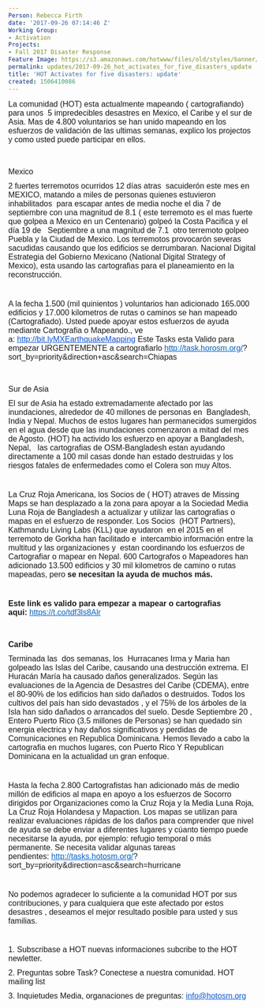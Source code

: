 ```yaml
---
Person: Rebecca Firth
date: '2017-09-26 07:14:46 Z'
Working Group:
- Activation
Projects:
- Fall 2017 Disaster Response
Feature Image: https://s3.amazonaws.com/hotwww/files/old/styles/banner/public/Screen+Shot+2017-09-29+at+12.27.20.png
permalink: updates/2017-09-26_hot_activates_for_five_disasters_update
title: 'HOT Activates for five disasters: update'
created: 1506410086
---
```

<div id="m_9069990686753571989yui_3_16_0_ym19_1_1506470735253_9225" style="font-family: 'Helvetica Neue', Helvetica, Arial, 'Lucida Grande', sans-serif; font-size: 13px; font-style: normal; font-variant-ligatures: normal; font-variant-caps: normal; font-weight: normal; margin-bottom: 11px;"><span id="m_9069990686753571989yui_3_16_0_ym19_1_1506470735253_9226" style="font-family: Arial, sans-serif;"><font id="m_9069990686753571989yui_3_16_0_ym19_1_1506470735253_9227" size="3">La comunidad (HOT) esta actualmente mapeando ( cartografiando) para unos&nbsp;<span id="m_9069990686753571989yui_3_16_0_ym19_1_1506470735253_9228">&nbsp;</span>5 impredecibles d</font></span><span id="m_9069990686753571989yui_3_16_0_ym19_1_1506470735253_9230" style="font-family: Arial, sans-serif;"><font id="m_9069990686753571989yui_3_16_0_ym19_1_1506470735253_9231" size="3">esastres en Mexico, el Caribe y el sur de Asia.&nbsp;</font></span><span id="m_9069990686753571989yui_3_16_0_ym19_1_1506470735253_9233" style="font-family: Arial, sans-serif;"><font id="m_9069990686753571989yui_3_16_0_ym19_1_1506470735253_9234" size="3">Mas de 4.800 voluntarios se han unido mapeando en los esfuerzos de validación de las ultimas semanas, explico los projectos y como usted puede participar en ellos.</font></span></div><div id="m_9069990686753571989yui_3_16_0_ym19_1_1506470735253_9235" style="font-family: 'Helvetica Neue', Helvetica, Arial, 'Lucida Grande', sans-serif; font-size: 13px; font-style: normal; font-variant-ligatures: normal; font-variant-caps: normal; font-weight: normal; margin-bottom: 11px;"><span id="m_9069990686753571989yui_3_16_0_ym19_1_1506470735253_9236" style="font-family: Arial, sans-serif;"><font id="m_9069990686753571989yui_3_16_0_ym19_1_1506470735253_9237" size="3">&nbsp;</font></span></div><h4 id="m_9069990686753571989yui_3_16_0_ym19_1_1506470735253_9238" style="font-family: 'Helvetica Neue', Helvetica, Arial, 'Lucida Grande', sans-serif; font-size: 13px; font-style: normal; font-variant-ligatures: normal; font-variant-caps: normal; font-weight: normal; margin-bottom: 11px;"><span style="font-size: medium; font-family: Arial, sans-serif;">Mexico</span></h4><div style="font-family: 'Helvetica Neue', Helvetica, Arial, 'Lucida Grande', sans-serif; font-size: 13px; font-style: normal; font-variant-ligatures: normal; font-variant-caps: normal; font-weight: normal; margin-bottom: 11px;"><span style="font-size: medium; font-family: Arial, sans-serif;">2 fuertes terremotos ocurridos 12 días atras</span><span style="font-size: medium; font-family: Arial, sans-serif;">&nbsp;</span><span id="m_9069990686753571989yui_3_16_0_ym19_1_1506470735253_9244" style="font-size: medium; font-family: Arial, sans-serif;">&nbsp;</span><span style="font-size: medium; font-family: Arial, sans-serif;">sacuiderón este mes en MEXICO, matando a miles de personas quienes estuvieron inhabilitados</span><span style="font-size: medium; font-family: Arial, sans-serif;">&nbsp;</span><span id="m_9069990686753571989yui_3_16_0_ym19_1_1506470735253_9245" style="font-size: medium; font-family: Arial, sans-serif;">&nbsp;</span><span style="font-size: medium; font-family: Arial, sans-serif;">para escapar antes de media noche el dia 7 de septiembre con una magnitud de 8.1 ( este terremoto es el mas fuerte que golpea a Mexico en un Centenario) golpeó la Costa Pacifica y el día 19 de</span><span style="font-size: medium; font-family: Arial, sans-serif;">&nbsp;</span><span id="m_9069990686753571989yui_3_16_0_ym19_1_1506470735253_9246" style="font-size: medium; font-family: Arial, sans-serif;">&nbsp;</span><span id="m_9069990686753571989yui_3_16_0_ym19_1_1506470735253_9247" style="font-size: medium; font-family: Arial, sans-serif;">&nbsp;</span><span style="font-size: medium; font-family: Arial, sans-serif;">Septiembre a una magnitud de 7.1</span><span style="font-size: medium; font-family: Arial, sans-serif;">&nbsp;</span><span id="m_9069990686753571989yui_3_16_0_ym19_1_1506470735253_9248" style="font-size: medium; font-family: Arial, sans-serif;">&nbsp;</span><span style="font-size: medium; font-family: Arial, sans-serif;">otro terremoto golpeo Puebla y la Ciudad de Mexico. Los terremotos provocarón severas sacudidas causando que los edificios se derrumbaran.&nbsp;</span><span id="m_9069990686753571989yui_3_16_0_ym19_1_1506470735253_9250" style="font-family: Arial, sans-serif;"><font id="m_9069990686753571989yui_3_16_0_ym19_1_1506470735253_9251" size="3">Nacional Digital Estrategia del Gobierno Mexicano (National Digital Strategy of Mexico), esta usando las cartografias para el planeamiento en la reconstrucción.</font></span></div><div style="font-family: 'Helvetica Neue', Helvetica, Arial, 'Lucida Grande', sans-serif; font-size: 13px; font-style: normal; font-variant-ligatures: normal; font-variant-caps: normal; font-weight: normal; margin-bottom: 11px;">&nbsp;</div><div id="m_9069990686753571989yui_3_16_0_ym19_1_1506470735253_9253" style="font-family: 'Helvetica Neue', Helvetica, Arial, 'Lucida Grande', sans-serif; font-size: 13px; font-style: normal; font-variant-ligatures: normal; font-variant-caps: normal; font-weight: normal; margin-bottom: 11px;"><span id="m_9069990686753571989yui_3_16_0_ym19_1_1506470735253_9254" style="font-family: Arial, sans-serif;"><font id="m_9069990686753571989yui_3_16_0_ym19_1_1506470735253_9255" size="3">A la fecha 1.500 (mil quinientos ) voluntarios han adicionado 165.000 edificios y 17.000 kilometros de rutas o caminos se han mapeado (Cartografiado).&nbsp;</font></span><span id="m_9069990686753571989yui_3_16_0_ym19_1_1506470735253_9257" style="font-family: Arial, sans-serif;"><font id="m_9069990686753571989yui_3_16_0_ym19_1_1506470735253_9258" size="3">Usted puede apoyar estos esfuerzos de ayuda mediante Cartografia o Mapeando., ve a:&nbsp;</font></span><span id="m_9069990686753571989yui_3_16_0_ym19_1_1506470735253_9260" style="font-family: Arial, sans-serif;"><font id="m_9069990686753571989yui_3_16_0_ym19_1_1506470735253_9262" style="color: #1155cc;" size="3" color="#0563c1"><a id="m_9069990686753571989yui_3_16_0_ym19_1_1506470735253_9261" style="color: #1155cc;" href="http://bit.lymxearthquakemapping/" target="_blank" data-saferedirecturl="https://www.google.com/url?hl=en&amp;q=http://bit.lymxearthquakemapping/&amp;source=gmail&amp;ust=1506773084079000&amp;usg=AFQjCNHywo8J33bI4XVEc701Oi8_1iLAEg">http://bit.lyMXEarthquakeMapping</a>&nbsp;</font></span><span id="m_9069990686753571989yui_3_16_0_ym19_1_1506470735253_9264" style="font-family: Arial, sans-serif;"><font id="m_9069990686753571989yui_3_16_0_ym19_1_1506470735253_9265" size="3">Este Tasks esta Valido para empezar<span id="m_9069990686753571989yui_3_16_0_ym19_1_1506470735253_9267"></span><span id="m_9069990686753571989yui_3_16_0_ym19_1_1506470735253_9268">&nbsp;</span>URGENTEMENTE a cartografiarlo </font></span><span id="m_9069990686753571989yui_3_16_0_ym19_1_1506470735253_9271" style="font-family: Arial, sans-serif;"><font id="m_9069990686753571989yui_3_16_0_ym19_1_1506470735253_9272" size="3"><a id="m_9069990686753571989yui_3_16_0_ym19_1_1506470735253_9273" style="color: #1155cc;" href="http://task.horosm.org/" target="_blank" data-saferedirecturl="https://www.google.com/url?hl=en&amp;q=http://task.horosm.org/&amp;source=gmail&amp;ust=1506773084079000&amp;usg=AFQjCNGVLALJVvOmvD0yGqvd0OPDGJWSmQ"><font id="m_9069990686753571989yui_3_16_0_ym19_1_1506470735253_9274" color="#0563c1">http://task.horosm.org/</font></a>?</font></span><span id="m_9069990686753571989yui_3_16_0_ym19_1_1506470735253_9276" style="font-family: Arial, sans-serif;"><font id="m_9069990686753571989yui_3_16_0_ym19_1_1506470735253_9277" size="3">sort_by=priority&amp;direction+asc&amp;search=Chiapas</font></span></div><div id="m_9069990686753571989yui_3_16_0_ym19_1_1506470735253_9278" style="font-family: 'Helvetica Neue', Helvetica, Arial, 'Lucida Grande', sans-serif; font-size: 13px; font-style: normal; font-variant-ligatures: normal; font-variant-caps: normal; font-weight: normal; margin-bottom: 11px;"><span id="m_9069990686753571989yui_3_16_0_ym19_1_1506470735253_9279" style="font-family: Arial, sans-serif;"><font id="m_9069990686753571989yui_3_16_0_ym19_1_1506470735253_9280" size="3">&nbsp;</font></span></div><h4 id="m_9069990686753571989yui_3_16_0_ym19_1_1506470735253_9281" style="font-family: 'Helvetica Neue', Helvetica, Arial, 'Lucida Grande', sans-serif; font-size: 13px; font-style: normal; font-variant-ligatures: normal; font-variant-caps: normal; font-weight: normal; margin-bottom: 11px;"><span id="m_9069990686753571989yui_3_16_0_ym19_1_1506470735253_9282" style="font-family: Arial, sans-serif;"><font id="m_9069990686753571989yui_3_16_0_ym19_1_1506470735253_9283" size="3">Sur de Asia</font></span></h4><div id="m_9069990686753571989yui_3_16_0_ym19_1_1506470735253_9284" style="font-family: 'Helvetica Neue', Helvetica, Arial, 'Lucida Grande', sans-serif; font-size: 13px; font-style: normal; font-variant-ligatures: normal; font-variant-caps: normal; font-weight: normal; margin-bottom: 11px;"><span id="m_9069990686753571989yui_3_16_0_ym19_1_1506470735253_9285" style="font-family: Arial, sans-serif;"><font id="m_9069990686753571989yui_3_16_0_ym19_1_1506470735253_9286" size="3">El sur de Asia ha estado extremadamente afectado por las inundaciones,&nbsp;alrededor de 40 millones de personas en&nbsp;<span id="m_9069990686753571989yui_3_16_0_ym19_1_1506470735253_9288">&nbsp;</span>Bangladesh, India y Nepal. Muchos de estos lugares han permanecidos sumergidos en el agua desde que las inundaciones comenzaron a mitad del mes de Agosto.&nbsp;</font></span><span id="m_9069990686753571989yui_3_16_0_ym19_1_1506470735253_9290" style="font-family: Arial, sans-serif;"><font id="m_9069990686753571989yui_3_16_0_ym19_1_1506470735253_9291" size="3">(HOT) ha activido los esfuerzo en apoyar a Bangladesh, Nepal,&nbsp;<span id="m_9069990686753571989yui_3_16_0_ym19_1_1506470735253_9293">&nbsp;</span><span id="m_9069990686753571989yui_3_16_0_ym19_1_1506470735253_9294">&nbsp;</span>las cartografias de OSM-Bangladesh estan ayudando directamente a 100 mil casas donde han estado destruidas y los riesgos fatales de enfermedades como el Colera son muy Altos.</font></span></div><div style="font-family: 'Helvetica Neue', Helvetica, Arial, 'Lucida Grande', sans-serif; font-size: 13px; font-style: normal; font-variant-ligatures: normal; font-variant-caps: normal; font-weight: normal; margin-bottom: 11px;">&nbsp;</div><div id="m_9069990686753571989yui_3_16_0_ym19_1_1506470735253_9295" style="font-family: 'Helvetica Neue', Helvetica, Arial, 'Lucida Grande', sans-serif; font-size: 13px; font-style: normal; font-variant-ligatures: normal; font-variant-caps: normal; font-weight: normal; margin-bottom: 11px;"><font id="m_9069990686753571989yui_3_16_0_ym19_1_1506470735253_9296" size="3"><span id="m_9069990686753571989yui_3_16_0_ym19_1_1506470735253_9297" style="font-family: Arial, sans-serif;">La Cruz Roja Americana, los Socios de ( HOT) atrav</span><span id="m_9069990686753571989yui_3_16_0_ym19_1_1506470735253_9298" style="font-family: Arial, sans-serif;">e</span><span id="m_9069990686753571989yui_3_16_0_ym19_1_1506470735253_9299" style="font-family: Arial, sans-serif;">s de Missing Maps se han desplazado a la zona para apoyar a la Sociedad Media Luna Roja de Bangladesh a actualizar y utilizar las cartografias o mapas en el esfuerzo de responder.&nbsp;</span></font><span id="m_9069990686753571989yui_3_16_0_ym19_1_1506470735253_9301" style="font-family: Arial, sans-serif;"><font id="m_9069990686753571989yui_3_16_0_ym19_1_1506470735253_9302" size="3">Los Socios&nbsp;<span id="m_9069990686753571989yui_3_16_0_ym19_1_1506470735253_9303">&nbsp;</span>(HOT Partners), Kathmandu Living Labs (KLL) que ayudaron&nbsp;<span id="m_9069990686753571989yui_3_16_0_ym19_1_1506470735253_9304">&nbsp;</span>en el 2015 en el terremoto de Gorkha han facilitado e&nbsp;<span id="m_9069990686753571989yui_3_16_0_ym19_1_1506470735253_9305">&nbsp;</span>intercambio información entre la multitud y las organizaciones y&nbsp;<span id="m_9069990686753571989yui_3_16_0_ym19_1_1506470735253_9306">&nbsp;</span>estan coordinando los esfuerzos de Cartografiar o mapear en Nepal.&nbsp;</font></span><span id="m_9069990686753571989yui_3_16_0_ym19_1_1506470735253_9308" style="font-family: Arial, sans-serif;"><font id="m_9069990686753571989yui_3_16_0_ym19_1_1506470735253_9309" size="3">600 Cartografos o Mapeadores han adicionado 13.500 edificios y 30 mil kilometros de camino o rutas mapeadas, pero&nbsp;<strong id="m_9069990686753571989yui_3_16_0_ym19_1_1506470735253_9310">se necesitan la ayuda de muchos más.</strong></font></span></div><div style="font-family: 'Helvetica Neue', Helvetica, Arial, 'Lucida Grande', sans-serif; font-size: 13px; font-style: normal; font-variant-ligatures: normal; font-variant-caps: normal; font-weight: normal; margin-bottom: 11px;">&nbsp;</div><div id="m_9069990686753571989yui_3_16_0_ym19_1_1506470735253_9311" style="font-family: 'Helvetica Neue', Helvetica, Arial, 'Lucida Grande', sans-serif; font-size: 13px; font-style: normal; font-variant-ligatures: normal; font-variant-caps: normal; font-weight: normal; margin-bottom: 11px;"><strong id="m_9069990686753571989yui_3_16_0_ym19_1_1506470735253_9312"><span id="m_9069990686753571989yui_3_16_0_ym19_1_1506470735253_9313" style="font-family: Arial, sans-serif;"><font id="m_9069990686753571989yui_3_16_0_ym19_1_1506470735253_9314" size="3">Este link es valido para empezar a mapear o cartografias aqui:&nbsp;<a id="m_9069990686753571989yui_3_16_0_ym19_1_1506470735253_9315" style="color: #1155cc;" href="https://t.co/tdf3ls8Alr" target="_blank" data-saferedirecturl="https://www.google.com/url?hl=en&amp;q=https://t.co/tdf3ls8Alr&amp;source=gmail&amp;ust=1506773084079000&amp;usg=AFQjCNEHgDqVmvsYRM-AmJRExYu2wZnIuA"><span id="m_9069990686753571989yui_3_16_0_ym19_1_1506470735253_9316" style="font-weight: normal;"><font id="m_9069990686753571989yui_3_16_0_ym19_1_1506470735253_9317" color="#0563c1">https://t.co/tdf3ls8Alr</font></span></a></font></span></strong></div><div id="m_9069990686753571989yui_3_16_0_ym19_1_1506470735253_9318" style="font-family: 'Helvetica Neue', Helvetica, Arial, 'Lucida Grande', sans-serif; font-size: 13px; font-style: normal; font-variant-ligatures: normal; font-variant-caps: normal; font-weight: normal; margin-bottom: 11px;"><strong id="m_9069990686753571989yui_3_16_0_ym19_1_1506470735253_9319"><span id="m_9069990686753571989yui_3_16_0_ym19_1_1506470735253_9320" style="font-family: Arial, sans-serif;"><font id="m_9069990686753571989yui_3_16_0_ym19_1_1506470735253_9321" size="3">&nbsp;</font></span></strong></div><h4 id="m_9069990686753571989yui_3_16_0_ym19_1_1506470735253_9322" style="font-family: 'Helvetica Neue', Helvetica, Arial, 'Lucida Grande', sans-serif; font-size: 13px; font-style: normal; font-variant-ligatures: normal; font-variant-caps: normal; font-weight: normal; margin-bottom: 11px;"><strong id="m_9069990686753571989yui_3_16_0_ym19_1_1506470735253_9323"><span id="m_9069990686753571989yui_3_16_0_ym19_1_1506470735253_9324" style="font-family: Arial, sans-serif;"><font id="m_9069990686753571989yui_3_16_0_ym19_1_1506470735253_9325" size="3">Caribe</font></span></strong></h4><div id="m_9069990686753571989yui_3_16_0_ym19_1_1506470735253_9326" style="font-family: 'Helvetica Neue', Helvetica, Arial, 'Lucida Grande', sans-serif; font-size: 13px; font-style: normal; font-variant-ligatures: normal; font-variant-caps: normal; font-weight: normal; margin-bottom: 11px;"><span id="m_9069990686753571989yui_3_16_0_ym19_1_1506470735253_9327" style="font-family: Arial, sans-serif;"><font id="m_9069990686753571989yui_3_16_0_ym19_1_1506470735253_9328" size="3">Terminada las<span id="m_9069990686753571989yui_3_16_0_ym19_1_1506470735253_9329">&nbsp;&nbsp;</span>dos semanas, los&nbsp;<span id="m_9069990686753571989yui_3_16_0_ym19_1_1506470735253_9330">&nbsp;</span>Hurracanes Irma y Maria han golpeado las Islas del Caribe, causando una destrucción extrema. El Huracán María ha causado daños generalizados. Según las evaluaciones de la Agencia de Desastres del Caribe (CDEMA), entre el 80-90% de los edificios han sido dañados o destruidos. Todos los cultivos del país han sido devastados , y el 75% de los árboles de la Isla han sido dañados o arrancados del suelo. Desde Septiembre 20 , Entero Puerto Rico (3.5 millones de Personas) se han quedado sin energia electrica y hay daños significativos y perdidas de Comunicaciones en Republica Dominicana. Hemos llevado a cabo la cartografia en muchos lugares, con Puerto Rico Y Republican Dominicana en la actualidad un gran enfoque.</font></span></div><div style="font-family: 'Helvetica Neue', Helvetica, Arial, 'Lucida Grande', sans-serif; font-size: 13px; font-style: normal; font-variant-ligatures: normal; font-variant-caps: normal; font-weight: normal; margin-bottom: 11px;">&nbsp;</div><div id="m_9069990686753571989yui_3_16_0_ym19_1_1506470735253_9331" style="font-family: 'Helvetica Neue', Helvetica, Arial, 'Lucida Grande', sans-serif; font-size: 13px; font-style: normal; font-variant-ligatures: normal; font-variant-caps: normal; font-weight: normal; margin-bottom: 11px;"><span id="m_9069990686753571989yui_3_16_0_ym19_1_1506470735253_9332" style="font-family: Arial, sans-serif;"><font id="m_9069990686753571989yui_3_16_0_ym19_1_1506470735253_9333" size="3">Hasta la fecha 2.800 Cartografistas han adicionado más de medio millón de edificios al mapa en apoyo a los esfuerzos de Socorro dirigidos por Organizaciones como la Cruz Roja y la Media Luna Roja, La Cruz Roja Holandesa y Mapaction. Los mapas se utilizan para realizar evaluaciones rápidas de los daños para comprender que nivel de ayuda se debe enviar a diferentes lugares y cúanto tiempo puede necesitarse la ayuda, por ejemplo: refugio temporal o más permanente. Se necesita validar algunas tareas pendientes:&nbsp;</font></span><span id="m_9069990686753571989yui_3_16_0_ym19_1_1506470735253_9335" style="font-family: Arial, sans-serif;"><font id="m_9069990686753571989yui_3_16_0_ym19_1_1506470735253_9336" size="3"><a id="m_9069990686753571989yui_3_16_0_ym19_1_1506470735253_9337" style="color: #1155cc;" href="http://tasks.hotosm.org/" target="_blank" data-saferedirecturl="https://www.google.com/url?hl=en&amp;q=http://tasks.hotosm.org/&amp;source=gmail&amp;ust=1506773084079000&amp;usg=AFQjCNE7JDVsVw5syq9Hn_K6sKgZivrHcQ"><font id="m_9069990686753571989yui_3_16_0_ym19_1_1506470735253_9338" color="#0563c1">http://tasks.hotosm.org/</font></a>?</font></span><span id="m_9069990686753571989yui_3_16_0_ym19_1_1506470735253_9340" style="font-family: Arial, sans-serif;"><font id="m_9069990686753571989yui_3_16_0_ym19_1_1506470735253_9341" size="3">sort_by=priority&amp;direction=asc&amp;search=hurricane</font></span></div><div style="font-family: 'Helvetica Neue', Helvetica, Arial, 'Lucida Grande', sans-serif; font-size: 13px; font-style: normal; font-variant-ligatures: normal; font-variant-caps: normal; font-weight: normal; margin-bottom: 11px;">&nbsp;</div><div id="m_9069990686753571989yui_3_16_0_ym19_1_1506470735253_9342" style="font-family: 'Helvetica Neue', Helvetica, Arial, 'Lucida Grande', sans-serif; font-size: 13px; font-style: normal; font-variant-ligatures: normal; font-variant-caps: normal; font-weight: normal; margin-bottom: 11px;"><span id="m_9069990686753571989yui_3_16_0_ym19_1_1506470735253_9343" style="font-family: Arial, sans-serif;"><font id="m_9069990686753571989yui_3_16_0_ym19_1_1506470735253_9344" size="3"></font></span><span id="m_9069990686753571989yui_3_16_0_ym19_1_1506470735253_9346" style="font-family: Arial, sans-serif;"><font id="m_9069990686753571989yui_3_16_0_ym19_1_1506470735253_9347" size="3">No podemos agradecer lo suficiente a la comunidad HOT por sus contribuciones, y para cualquiera que este afectado por estos desastres , deseamos el mejor resultado posible para usted y sus familias.</font></span></div><div id="m_9069990686753571989yui_3_16_0_ym19_1_1506470735253_9348" style="font-family: 'Helvetica Neue', Helvetica, Arial, 'Lucida Grande', sans-serif; font-size: 13px; font-style: normal; font-variant-ligatures: normal; font-variant-caps: normal; font-weight: normal; margin-bottom: 11px;"><span id="m_9069990686753571989yui_3_16_0_ym19_1_1506470735253_9349" style="font-family: Arial, sans-serif;"><font id="m_9069990686753571989yui_3_16_0_ym19_1_1506470735253_9350" size="3">&nbsp;</font></span></div><div id="m_9069990686753571989yui_3_16_0_ym19_1_1506470735253_9351" style="font-family: 'Helvetica Neue', Helvetica, Arial, 'Lucida Grande', sans-serif; font-size: 13px; font-style: normal; font-variant-ligatures: normal; font-variant-caps: normal; font-weight: normal; margin-bottom: 11px;"><span id="m_9069990686753571989yui_3_16_0_ym19_1_1506470735253_9352" style="font-family: Arial, sans-serif;"><font id="m_9069990686753571989yui_3_16_0_ym19_1_1506470735253_9353" size="3">1. Subscribase a HOT nuevas informaciones subcribe to the HOT newletter.</font></span></div><div id="m_9069990686753571989yui_3_16_0_ym19_1_1506470735253_9354" style="font-family: 'Helvetica Neue', Helvetica, Arial, 'Lucida Grande', sans-serif; font-size: 13px; font-style: normal; font-variant-ligatures: normal; font-variant-caps: normal; font-weight: normal; margin-bottom: 11px;"><span id="m_9069990686753571989yui_3_16_0_ym19_1_1506470735253_9355" style="font-family: Arial, sans-serif;"><font id="m_9069990686753571989yui_3_16_0_ym19_1_1506470735253_9356" size="3">2. Preguntas sobre Task? Conectese a nuestra comunidad. HOT mailing list</font></span></div><div id="m_9069990686753571989yui_3_16_0_ym19_1_1506470735253_9357" style="font-family: 'Helvetica Neue', Helvetica, Arial, 'Lucida Grande', sans-serif; font-size: 13px; font-style: normal; font-variant-ligatures: normal; font-variant-caps: normal; font-weight: normal; margin-bottom: 11px;"><span id="m_9069990686753571989yui_3_16_0_ym19_1_1506470735253_9358" style="font-family: Arial, sans-serif;"><font id="m_9069990686753571989yui_3_16_0_ym19_1_1506470735253_9359" size="3">3. Inquietudes Media, organaciones de preguntas:&nbsp;</font></span><span id="m_9069990686753571989yui_3_16_0_ym19_1_1506470735253_9361" style="font-family: Arial, sans-serif;"><font id="m_9069990686753571989yui_3_16_0_ym19_1_1506470735253_9362" size="3"><a style="color: #1155cc;" href="mailto:info@hotosm.org" target="_blank">info@hotosm.org</a></font></span></div>

